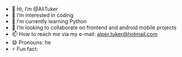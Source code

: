 - 👋 Hi, I’m @AliTuker
- 👀 I’m interested in coding 
- 🌱 I’m currently learning Python
- 💞️ I’m looking to collaborate on frontend and android mobile projects
- 📫 How to reach me  via my e-mail: alper.tuker@hotmail.com
- 😄 Pronouns: he
- ⚡ Fun fact: 

<!---
AliTuker/AliTuker is a ✨ special ✨ repository because its `README.md` (this file) appears on your GitHub profile.
You can click the Preview link to take a look at your changes.
--->
